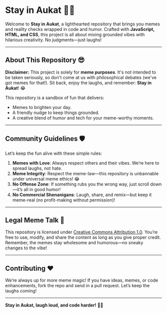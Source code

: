# Stay in Aukat 🚀😂

Welcome to **Stay in Aukat**, a lighthearted repository that brings you memes and reality checks wrapped in code and humor. Crafted with **JavaScript, HTML, and CSS**, this project is all about mixing grounded vibes with hilarious creativity. No judgments—just laughs!

---

## About This Repository 😎
**Disclaimer:** This project is solely for **meme purposes**. It's not intended to be taken seriously, so don't come at us with philosophical debates (we've got memes for that!). Sit back, enjoy the laughs, and remember: **Stay in Aukat**! 😂

This repository is a sandbox of fun that delivers:
- Memes to brighten your day.
- A friendly nudge to keep things grounded.
- A creative blend of humor and tech for your meme-worthy moments.

---

## Community Guidelines 🛡️
Let’s keep the fun alive with these simple rules:
1. **Memes with Love**: Always respect others and their vibes. We’re here to spread laughs, not hate.
2. **Meme Integrity**: Respect the meme-law—this repository is unbannable under universal meme ethics! 😂
3. **No Offense Zone**: If something rubs you the wrong way, just scroll down—it’s all in good humor!
4. **No Commercial Shenanigans**: Laugh, share, and remix—but keep it meme-real (no profit-making without permission)!

---

## Legal Meme Talk 🔖
This repository is licensed under [Creative Commons Attribution 1.0](LICENSE). You’re free to use, modify, and share the content as long as you give proper credit. Remember, the memes stay wholesome and humorous—no sneaky changes to the vibe!

---

## Contributing ❤️
We’re always up for more meme magic! If you have ideas, memes, or code enhancements, fork the repo and send in a pull request. Let’s keep the laughs coming!

---

**Stay in Aukat, laugh loud, and code harder!** 🚀😂
